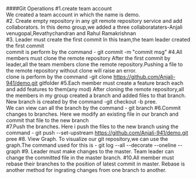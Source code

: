 ####Git Operations
#1.create team account<br/>
We created a team account in which the name is demo.</br>
#2. Create empty repository in any git remote repository service and add
collaborators.
In this demo group,we added a three collaborataters-Anjali venugopal,Revathychandran and Rahul Ramakrishnan</br>
#3. Leader must create the first commit
In this team,the team leader created the first commit</br>
commit is perform by the command  - git commit -m "commit msg"
#4.All members must clone the remote repository
After the first commit by leader,all the team members clone the remote repository.Pushing a file to the remote repository  without clone will raise an error.<br/>
clone is perform by the command   -git clone https://github.com/Anjali-941/demo.git gitfolder
#5.Each member must create a feature brach each and add features to
them(any mod)
After cloning the remote repository,all the members in my group  created a branch and added files to that branch.<br/>
New branch is created by the command  -git checkout -b pree.<br/>We can view can all the branch by the command  - git branch
#6.Commit changes to branches.
Here we modify an existing file in our branch and commit that file to the new branch</br>
#7.Push the branches.
Here i push the files to the new branch using the command  - git push --set-upstream https://github.com/Anjali-941/demo.git pree
#8. View Graph.
To visualize our git repository,we can use the graph.The command used for this is  -  git log --all --decorate --oneline --graph
#9. Leader must make changes to the master.
Team leader can change the committed file in the master branch.
#10.All member must rebase their branches to the position of latest commit in
master.
Rebase is another method for ingrating changes from one branch to another.

